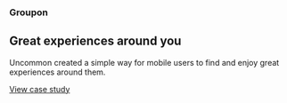 ### Groupon

## Great experiences around you

Uncommon created a simple way for mobile users to find and enjoy great experiences around them.

[View case study](helping/groupon)